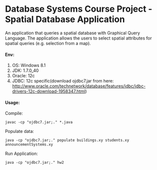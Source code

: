 Database Systems Course Project - Spatial Database Application
=========

An application that queries a spatial database with Graphical Query Language. The application allows the users to select spatial attributes for spatial queries (e.g. selection from a map).

#### Env:
1. OS: Windows 8.1
2. JDK: 1.7.0_40
3. Oracle: 12c
4. JDBC: 12c specific(download ojdbc7.jar from here: http://www.oracle.com/technetwork/database/features/jdbc/jdbc-drivers-12c-download-1958347.html)

#### Usage:
Compile: 

	javac -cp "ojdbc7.jar;." *.java

Populate data: 

	java -cp "ojdbc7.jar;." populate buildings.xy students.xy announcementSystems.xy

Run Application:

	java -cp "ojdbc7.jar;." hw2
